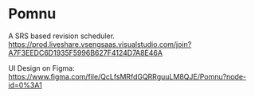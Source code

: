 # Pomnu
A SRS based revision scheduler.
https://prod.liveshare.vsengsaas.visualstudio.com/join?A7F3EEDC6D1935F5996B627F4124D7A8E46A

UI Design on Figma: https://www.figma.com/file/QcLfsMRfdGQRRguuLM8QJE/Pomnu?node-id=0%3A1


